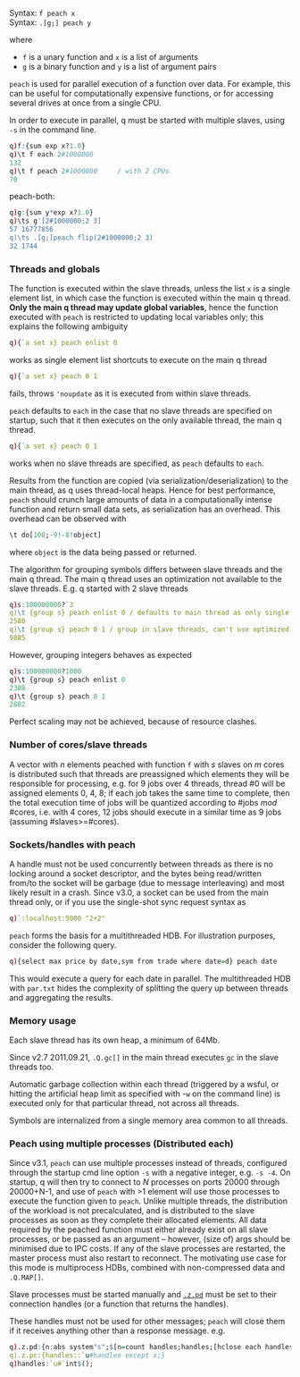 
Syntax: `f peach x`  
Syntax: `.[g;] peach y`

where 

- `f` is a unary function and `x` is a list of arguments
- `g` is a binary function and `y` is a list of argument pairs

`peach` is used for parallel execution of a function over data. For example, this can be useful for computationally expensive functions, or for accessing several drives at once from a single CPU.

In order to execute in parallel, q must be started with multiple slaves, using `-s` in the command line.

```q
q)f:{sum exp x?1.0}
q)\t f each 2#1000000
132
q)\t f peach 2#1000000     / with 2 CPUs
70
```
peach-both:
```q
q)g:{sum y*exp x?1.0}
q)\ts g'[2#1000000;2 3]
57 16777856
q)\ts .[g;]peach flip(2#1000000;2 3)
32 1744
```


### Threads and globals

The function is executed within the slave threads, unless the list `x` is a single element list, in which case the function is executed within the main q thread. **Only the main q thread may update global variables**, hence the function executed with `peach` is restricted to updating local variables only; this explains the following ambiguity
```q
q){`a set x} peach enlist 0
```
works as single element list shortcuts to execute on the main q thread
```q
q){`a set x} peach 0 1
```
fails, throws `'noupdate` as it is executed from within slave threads.

`peach` defaults to `each` in the case that no slave threads are specified on startup, such that it then executes on the only available thread, the main q thread.
```q
q){`a set x} peach 0 1
```
works when no slave threads are specified, as `peach` defaults to `each`.

Results from the function are copied (via serialization/deserialization) to the main thread, as q uses thread-local heaps. Hence for best performance, `peach` should crunch large amounts of data in a computationally intense function and return small data sets, as serialization has an overhead. This overhead can be observed with
```q
\t do[100;-9!-8!object]
```
where `object` is the data being passed or returned.

The algorithm for grouping symbols differs between slave threads and the main q thread. The main q thread uses an optimization not available to the slave threads. E.g. q started with 2 slave threads
```q
q)s:100000000?`3
q)\t {group s} peach enlist 0 / defaults to main thread as only single element
2580
q)\t {group s} peach 0 1 / group in slave threads, can't use optimized algorithm
9885
```
However, grouping integers behaves as expected
```q
q)s:100000000?1000
q)\t {group s} peach enlist 0
2308
q)\t {group s} peach 0 1
2802
```
Perfect scaling may not be achieved, because of resource clashes.


### Number of cores/slave threads

A vector with _n_ elements peached with function `f` with _s_ slaves on _m_ cores is distributed such that threads are preassigned which elements they will be responsible for processing, e.g. for 9 jobs over 4 threads, thread \#0 will be assigned elements 0, 4, 8; if each job takes the same time to complete, then the total execution time of jobs will be quantized according to \#jobs _mod_ \#cores, i.e. with 4 cores, 12 jobs should execute in a similar time as 9 jobs (assuming \#slaves&gt;=\#cores).


### Sockets/handles with peach

A handle must not be used concurrently between threads as there is no locking around a socket descriptor, and the bytes being read/written from/to the socket will be garbage (due to message interleaving) and most likely result in a crash. Since v3.0, a socket can be used from the main thread only, or if you use the single-shot sync request syntax as
```q
q)`:localhost:5000 "2+2"
```
`peach` forms the basis for a multithreaded HDB. For illustration purposes, consider the following query. 
```q
q){select max price by date,sym from trade where date=d} peach date
```
This would execute a query for each date in parallel. The multithreaded HDB with `par.txt` hides the complexity of splitting the query up between threads and aggregating the results.


### Memory usage

Each slave thread has its own heap, a minimum of 64Mb.

Since v2.7 2011.09.21, `.Q.gc[]` in the main thread executes `gc` in the slave threads too.

Automatic garbage collection within each thread (triggered by a wsful, or hitting the artificial heap limit as specified with -`w` on the command line) is executed only for that particular thread, not across all threads.

Symbols are internalized from a single memory area common to all threads.


### Peach using multiple processes (Distributed each)

Since v3.1, `peach` can use multiple processes instead of threads, configured through the startup cmd line option `-s` with a negative integer, e.g. `-s -4`. On startup, q will then try to connect to _N_ processes on ports 20000 through 20000+N-1, and use of `peach` with &gt;1 element will use those processes to execute the function given to `peach`. Unlike multiple threads, the distribution of the workload is not precalculated, and is distributed to the slave processes as soon as they complete their allocated elements. All data required by the peached function must either already exist on all slave processes, or be passed as an argument – however, (size of) args should be minimised due to IPC costs. If any of the slave processes are restarted, the master process must also restart to reconnect. The motivating use case for this mode is multiprocess HDBs, combined with non-compressed data and `.Q.MAP[]`.

Slave processes must be started manually and [`.z.pd`](Reference/dotzdotpd "wikilink") must be set to their connection handles (or a function that returns the handles).

These handles must not be used for other messages; `peach` will close them if it receives anything other than a response message. e.g.
```q
q).z.pd:{n:abs system"s";$[n=count handles;handles;[hclose each handles;:handles::`u#hopen each 20000+til n]]}
q).z.pc:{handles::`u#handles except x;}
q)handles:`u#`int$();
```
